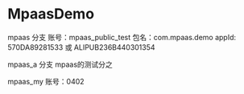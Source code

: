 # MpaasDemo

mpaas 分支
账号：mpaas_public_test
包名：com.mpaas.demo
appId: 570DA89281533 或 ALIPUB236B440301354

mpaas_a 分支
mpaas的测试分之

mpaas_my
账号：0402

